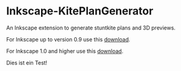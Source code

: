 # Inkscape-KitePlanGenerator
An Inkscape extension to generate stuntkite plans and 3D previews.

For Inkscape up to version 0.9 use this [download](version_0.9.zip).

For Inkscape 1.0 and higher use this [download](version1.0.zip).

Dies ist ein Test!